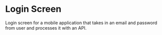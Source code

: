 # Login Screen 
Login screen for a mobile application that takes in an email and password from user and processes it with an API.

